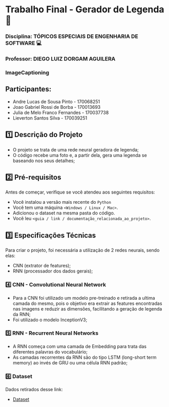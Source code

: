 
# Trabalho Final - Gerador de Legenda 📝
### Disciplina: TÓPICOS ESPECIAIS DE ENGENHARIA DE SOFTWARE 💻
### Professor: DIEGO LUIZ DORGAM AGUILERA 
### ImageCaptioning
## Participantes:
- Andre Lucas de Sousa Pinto -  170068251
-  Joao Gabriel Rossi de Borba -  170013693
- Julia de Melo Franco Fernandes - 170037738
- Lieverton Santos Silva - 170039251


## :one: Descrição do Projeto
- O projeto se trata de uma rede neural geradora de legenda;
- O código recebe uma foto e, a partir dela, gera uma legenda se baseando nos seus detalhes;

## :two: Pré-requisitos

Antes de começar, verifique se você atendeu aos seguintes requisitos:
<!---Estes são apenas requisitos de exemplo. Adicionar, duplicar ou remover conforme necessário--->
* Você instalou a versão mais recente do `Python`
* Você tem uma máquina `<Windows / Linux / Mac>`.
* Adicionou o dataset na mesma pasta do código.
* Você leu `<guia / link / documentação_relacionada_ao_projeto>`.

## :three: Especificações Técnicas
Para criar o projeto, foi necessária a utilização de 2 redes neurais, sendo elas:
- CNN (extrator de features);
- RNN (processador dos dados gerais);
 
### :four: CNN - Convolutional Neural Network
- Para a CNN foi utilizado um modelo pre-treinado e retirada a ultima camada do mesmo, pois o objetivo era extrair as features encontradas nas imagens e reduzir as dimensões, facilitando a geração de legenda da RNN;
- Foi utilizado o modelo InceptionV3;
 
### :five: RNN - Recurrent Neural Networks
- A RNN começa com uma camada de Embedding para trata das diferentes palavras do vocabulário;
- As camadas recorrentes da RNN são do tipo LSTM (long-short term memory) ao invés de GRU ou uma célula RNN padrão;

###  :six: Dataset
Dados retirados desse link:
-  [Dataset](https://github.com/jbrownlee/Datasets)
